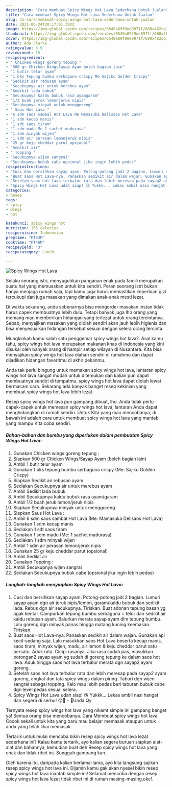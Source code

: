 ```yaml
---
description: "Cara membuat Spicy Wings Hot Lava Sederhana Untuk Jualan"
title: "Cara membuat Spicy Wings Hot Lava Sederhana Untuk Jualan"
slug: 31-cara-membuat-spicy-wings-hot-lava-sederhana-untuk-jualan
date: 2021-06-24T20:17:01.392Z
image: https://img-global.cpcdn.com/recipes/0549a89f9ee8971f/680x482cq70/spicy-wings-hot-lava-foto-resep-utama.jpg
thumbnail: https://img-global.cpcdn.com/recipes/0549a89f9ee8971f/680x482cq70/spicy-wings-hot-lava-foto-resep-utama.jpg
cover: https://img-global.cpcdn.com/recipes/0549a89f9ee8971f/680x482cq70/spicy-wings-hot-lava-foto-resep-utama.jpg
author: Ada Clarke
ratingvalue: 3.9
reviewcount: 15
recipeingredient:
- " Chicken wings goreng tepung "
- "500 gr Chicken WingsSayap Ayam boleh bagian lain"
- "1 butir telur ayam"
- "1 bks tepung bumbu serbaguna crispy Me Sajiku Golden Crispy"
- "Sedikit air rebusan ayam"
- "Secukupnya air untuk merebus ayam"
- "Sedikit lada bubuk"
- "Secukupnya kaldu bubuk rasa ayamgaram"
- "1/2 buah jeruk lemonjeruk nipis"
- "Secukupnya minyak untuk menggoreng"
- " Saus Hot Lava "
- "6 sdm saos sambal Hot Lava Me Mamasuka Delisaos Hot Lava"
- "1 sdm kecap manis"
- "1 sdt saos tiram"
- "1 sdm madu Me 1 sachet madurasa"
- "1 sdm minyak wijen"
- "1 sdm air perasan lemonjeruk nipis"
- "25 gr keju cheddar parut opsional"
- "Sedikit air"
- " Topping "
- "Secukupnya wijen sangrai"
- "Secukupnya bubuk cabe opsional jika ingin lebih pedas"
recipeinstructions:
- "Cuci dan bersihkan sayap ayam. Potong-potong jadi 2 bagian. Lumuri sayap ayam dgn air jeruk nipis/lemon, garam/kaldu bubuk dan sedikit lada. Rebus dgn air secukupnya. Tiriskan. Buat adonan tepung basah yg agak kental. Campurkan tepung bumbu serbaguna + telor dan sedikit air kaldu rebusan ayam. Balurkan merata sayap ayam dlm tepung bumbu. Lalu goreng dgn minyak panas hingga matang kuning keemasan. Tiriskan."
- "Buat saos Hot Lava-nya. Panaskan sedikit air dalam wajan. Gunakan api kecil-sedang saja. Lalu masukkan saos Hot Lava beserta kecap manis, saos tiram, minyak wijen, madu, air lemon &amp; keju cheddar parut satu persatu. Aduk rata. Cicipi rasanya. Jika rasa sudah pas, masukkan potongan2 sayap ayam yg sudah di goreng tepung ke dalam saos hot lava. Aduk hingga saos hot lava terbalur merata dgn sayap2 ayam goreng."
- "Setelah saos hot lava terbalur rata dan lebih meresap pada sayap2 ayam goreng, angkat dan tata spicy wings dalam piring. Taburi dgn wijen sangrai sebagai topping. Kalo mau lebih pedas beri taburan bubuk cabe dgn level pedas sesuai selera."
- "Spicy Wings Hot Lava udah siap! 😘 Yukkk... Lekas ambil nasi hangat dan segera di serbu! 😙🍚 - 🌻Unda Qy"
categories:
- Resep
tags:
- spicy
- wings
- hot

katakunci: spicy wings hot 
nutrition: 155 calories
recipecuisine: Indonesian
preptime: "PT33M"
cooktime: "PT46M"
recipeyield: "3"
recipecategory: Lunch

---
```



![Spicy Wings Hot Lava](https://img-global.cpcdn.com/recipes/0549a89f9ee8971f/680x482cq70/spicy-wings-hot-lava-foto-resep-utama.jpg)

Selaku seorang istri, menyuguhkan panganan enak pada famili merupakan suatu hal yang memuaskan untuk kita sendiri. Peran seorang istri bukan hanya menjaga rumah saja, tapi kamu juga harus memastikan keperluan gizi tercukupi dan juga masakan yang dimakan anak-anak mesti lezat.

Di waktu  sekarang, anda sebenarnya bisa mengorder masakan instan tidak harus capek membuatnya lebih dulu. Tetapi banyak juga lho orang yang memang mau memberikan hidangan yang terlezat untuk orang tercintanya. Sebab, menyajikan masakan yang diolah sendiri akan jauh lebih higienis dan bisa menyesuaikan hidangan tersebut sesuai dengan selera orang tercinta. 



Mungkinkah kamu salah satu penggemar spicy wings hot lava?. Asal kamu tahu, spicy wings hot lava merupakan makanan khas di Indonesia yang kini disukai oleh banyak orang di hampir setiap wilayah di Nusantara. Kita bisa menyajikan spicy wings hot lava olahan sendiri di rumahmu dan dapat dijadikan hidangan favoritmu di akhir pekanmu.

Anda tak perlu bingung untuk memakan spicy wings hot lava, lantaran spicy wings hot lava sangat mudah untuk ditemukan dan kalian pun dapat membuatnya sendiri di tempatmu. spicy wings hot lava dapat diolah lewat bermacam cara. Sekarang ada banyak banget resep kekinian yang membuat spicy wings hot lava lebih lezat.

Resep spicy wings hot lava pun gampang dibuat, lho. Anda tidak perlu capek-capek untuk memesan spicy wings hot lava, lantaran Anda dapat menghidangkan di rumah sendiri. Untuk Kita yang mau mencobanya, di bawah ini adalah cara untuk membuat spicy wings hot lava yang mantab yang mampu Kita coba sendiri.

<!--inarticleads1-->

##### Bahan-bahan dan bumbu yang diperlukan dalam pembuatan Spicy Wings Hot Lava:

1. Gunakan  Chicken wings goreng tepung :
1. Siapkan 500 gr Chicken Wings/Sayap Ayam (boleh bagian lain)
1. Ambil 1 butir telur ayam
1. Gunakan 1 bks tepung bumbu serbaguna crispy (Me: Sajiku Golden Crispy)
1. Siapkan Sedikit air rebusan ayam
1. Sediakan Secukupnya air untuk merebus ayam
1. Ambil Sedikit lada bubuk
1. Ambil Secukupnya kaldu bubuk rasa ayam/garam
1. Ambil 1/2 buah jeruk lemon/jeruk nipis
1. Siapkan Secukupnya minyak untuk menggoreng
1. Siapkan  Saus Hot Lava :
1. Ambil 6 sdm saos sambal Hot Lava (Me: Mamasuka Delisaos Hot Lava)
1. Gunakan 1 sdm kecap manis
1. Sediakan 1 sdt saos tiram
1. Gunakan 1 sdm madu (Me: 1 sachet madurasa)
1. Sediakan 1 sdm minyak wijen
1. Ambil 1 sdm air perasan lemon/jeruk nipis
1. Gunakan 25 gr keju cheddar parut (opsional)
1. Ambil Sedikit air
1. Gunakan  Topping :
1. Ambil Secukupnya wijen sangrai
1. Sediakan Secukupnya bubuk cabe (opsional jika ingin lebih pedas)




<!--inarticleads2-->

##### Langkah-langkah menyiapkan Spicy Wings Hot Lava:

1. Cuci dan bersihkan sayap ayam. Potong-potong jadi 2 bagian. Lumuri sayap ayam dgn air jeruk nipis/lemon, garam/kaldu bubuk dan sedikit lada. Rebus dgn air secukupnya. Tiriskan. Buat adonan tepung basah yg agak kental. Campurkan tepung bumbu serbaguna + telor dan sedikit air kaldu rebusan ayam. Balurkan merata sayap ayam dlm tepung bumbu. Lalu goreng dgn minyak panas hingga matang kuning keemasan. Tiriskan.
1. Buat saos Hot Lava-nya. Panaskan sedikit air dalam wajan. Gunakan api kecil-sedang saja. Lalu masukkan saos Hot Lava beserta kecap manis, saos tiram, minyak wijen, madu, air lemon &amp; keju cheddar parut satu persatu. Aduk rata. Cicipi rasanya. Jika rasa sudah pas, masukkan potongan2 sayap ayam yg sudah di goreng tepung ke dalam saos hot lava. Aduk hingga saos hot lava terbalur merata dgn sayap2 ayam goreng.
1. Setelah saos hot lava terbalur rata dan lebih meresap pada sayap2 ayam goreng, angkat dan tata spicy wings dalam piring. Taburi dgn wijen sangrai sebagai topping. Kalo mau lebih pedas beri taburan bubuk cabe dgn level pedas sesuai selera.
1. Spicy Wings Hot Lava udah siap! 😘 Yukkk... Lekas ambil nasi hangat dan segera di serbu! 😙🍚 - 🌻Unda Qy




Ternyata resep spicy wings hot lava yang nikamt simple ini gampang banget ya! Semua orang bisa mencobanya. Cara Membuat spicy wings hot lava Cocok sekali untuk kita yang baru mau belajar memasak ataupun untuk anda yang telah lihai memasak.

Tertarik untuk mulai mencoba bikin resep spicy wings hot lava lezat sederhana ini? Kalau kamu tertarik, ayo kalian segera buruan siapkan alat-alat dan bahannya, kemudian buat deh Resep spicy wings hot lava yang enak dan tidak ribet ini. Sungguh gampang kan. 

Oleh karena itu, daripada kalian berlama-lama, ayo kita langsung sajikan resep spicy wings hot lava ini. Dijamin kamu gak akan nyesel bikin resep spicy wings hot lava mantab simple ini! Selamat mencoba dengan resep spicy wings hot lava lezat tidak ribet ini di rumah masing-masing,oke!.

